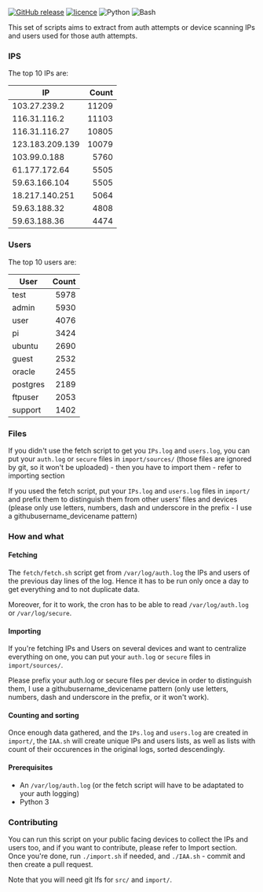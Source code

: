 [![GitHub release](https://img.shields.io/github/release/ctrlaltdev/illegal-auth-attempts.svg?style=for-the-badge)](https://github.com/ctrlaltdev/illegal-auth-attempts/releases)
[![licence](https://img.shields.io/github/license/ctrlaltdev/illegal-auth-attempts.svg?style=for-the-badge)](https://github.com/ctrlaltdev/illegal-auth-attempts/blob/master/LICENCE.md)
![Python](https://img.shields.io/badge/_-Python-4B8BBE.svg?style=for-the-badge)
![Bash](https://img.shields.io/badge/_-SH-4EAA25.svg?style=for-the-badge)

This set of scripts aims to extract from auth attempts or device scanning IPs and users used for those auth attempts.

### IPS

The top 10 IPs are:

| IP              | Count |
| --------------- | -----:|
| 103.27.239.2 | 11209 |
| 116.31.116.2 | 11103 |
| 116.31.116.27 | 10805 |
| 123.183.209.139 | 10079 |
| 103.99.0.188 | 5760 |
| 61.177.172.64 | 5505 |
| 59.63.166.104 | 5505 |
| 18.217.140.251 | 5064 |
| 59.63.188.32 | 4808 |
| 59.63.188.36 | 4474 |

### Users

The top 10 users are:

| User    | Count |
| ------- | -----:|
| test | 5978 |
| admin | 5930 |
| user | 4076 |
| pi | 3424 |
| ubuntu | 2690 |
| guest | 2532 |
| oracle | 2455 |
| postgres | 2189 |
| ftpuser | 2053 |
| support | 1402 |


### Files

If you didn't use the fetch script to get you `IPs.log` and `users.log`, you can put your `auth.log` or `secure` files in `import/sources/` (those files are ignored by git, so it won't be uploaded) - then you have to import them - refer to importing section

If you used the fetch script, put your `IPs.log` and `users.log` files in `import/` and prefix them to distinguish them from other users' files and devices (please only use letters, numbers, dash and underscore in the prefix - I use a githubusername_devicename pattern)

### How and what

#### Fetching

The `fetch/fetch.sh` script get from `/var/log/auth.log` the IPs and users of the previous day lines of the log. Hence it has to be run only once a day to get everything and to not duplicate data.

Moreover, for it to work, the cron has to be able to read `/var/log/auth.log` or `/var/log/secure`.

#### Importing

If you're fetching IPs and Users on several devices and want to centralize everything on one, you can put your `auth.log` or `secure` files in `import/sources/`.

Please prefix your auth.log or secure files per device in order to distinguish them, I use a githubusername_devicename pattern (only use letters, numbers, dash and underscore in the prefix, or it won't work).

#### Counting and sorting

Once enough data gathered, and the `IPs.log` and `users.log` are created in `import/`, the `IAA.sh` will create unique IPs and users lists, as well as lists with count of their occurences in the original logs, sorted descendingly.

#### Prerequisites

- An `/var/log/auth.log` (or the fetch script will have to be adaptated to your auth logging)
- Python 3

### Contributing

You can run this script on your public facing devices to collect the IPs and users too, and if you want to contribute, please refer to Import section.
Once you're done, run `./import.sh` if needed, and `./IAA.sh` - commit and then create a pull request.

Note that you will need git lfs for `src/` and `import/`.

